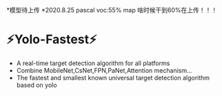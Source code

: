 *模型待上传
*2020.8.25 pascal voc:55% map 啥时候干到60%在上传！！！
# :zap:Yolo-Fastest:zap:
* A real-time target detection algorithm for all platforms
* Combine MobileNet,CsNet,FPN,PaNet,Attention mechanism...
* The fastest and smallest known universal target detection algorithm based on yolo
